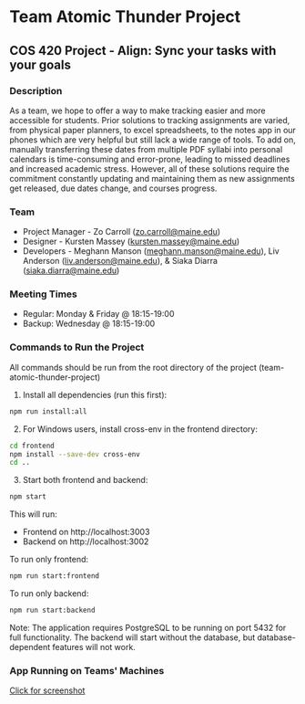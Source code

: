 # Team Atomic Thunder Project
## COS 420 Project - Align: Sync your tasks with your goals

### Description
As a team, we hope to offer a way to make tracking easier and more accessible for students. Prior solutions to tracking assignments are varied, from physical paper planners, to excel spreadsheets, to the notes app in our phones which are very helpful but still lack a wide range of tools. To add on, manually transferring these dates from multiple PDF syllabi into personal calendars is time-consuming and error-prone, leading to missed deadlines and increased academic stress. However, all of these solutions require the commitment constantly updating and maintaining them as new assignments get released, due dates change, and courses progress.

### Team
- Project Manager - Zo Carroll (zo.carroll@maine.edu)
- Designer - Kursten Massey (kursten.massey@maine.edu)
- Developers - Meghann Manson (meghann.manson@maine.edu), Liv Anderson (liv.anderson@maine.edu), & Siaka Diarra (siaka.diarra@maine.edu)

### Meeting Times
- Regular: Monday & Friday @ 18:15-19:00
- Backup: Wednesday @ 18:15-19:00

### Commands to Run the Project

All commands should be run from the root directory of the project (team-atomic-thunder-project)

1. Install all dependencies (run this first):
```bash
npm run install:all
```

2. For Windows users, install cross-env in the frontend directory:
```bash
cd frontend
npm install --save-dev cross-env
cd ..
```

3. Start both frontend and backend:
```bash
npm start
```

This will run:
- Frontend on http://localhost:3003
- Backend on http://localhost:3002

To run only frontend:
```bash
npm run start:frontend
```

To run only backend:
```bash
npm run start:backend
```

Note: The application requires PostgreSQL to be running on port 5432 for full functionality. The backend will start without the database, but database-dependent features will not work.

### App Running on Teams' Machines

[Click for screenshot](https://docs.google.com/document/d/13Kg4ABdhLJTuJ48swX5GOtbcQP9ssZEZYW-9z344OJ8/edit?usp=sharing)
